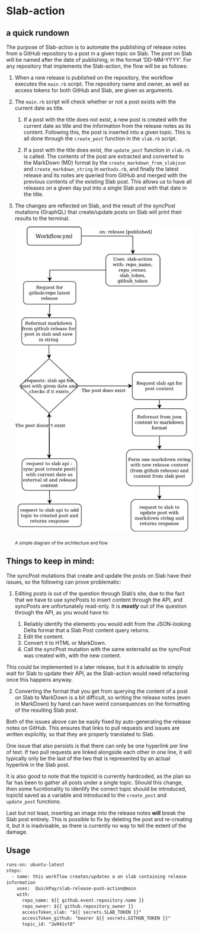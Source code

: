# Slab-action 
## a quick rundown


The purpose of Slab-action is to automate the publishing of release notes from a GitHub repository to a post in a given topic on Slab. The post on Slab will be named after the date of publishing, in the format ‘DD-MM-YYYY’. For any repository that implements the Slab-action, the flow will be as follows:

1. When a new release is published on the repository, the workflow executes the `main.rb` script. The repository name and owner, as well as access tokens for both GitHub and Slab, are given as arguments.

2. The `main.rb` script will check whether or not a post exists with the current date as title.

   1. If a post with the title does not exist, a new post is created with the current date as title and the information from the release notes as its     content. Following this, the post is inserted into a given topic. This is all done through the `create_post` function in the `slab.rb` script. 
    
   2. If a post with the title does exist, the `update_post` function in `slab.rb` is called. The contents of the post are extracted and converted to the     MarkDown (MD) format by the `create_markdown_from_slabjson` and `create_markdown_string` in `methods.rb`, and finally the latest release and its           notes are queried from GitHub and merged with the previous contents of the existing Slab post. This allows us to have all releases on a given day           put into a single Slab post with that date in the title.
  
3. The changes are reflected on Slab, and the result of the syncPost mutations (GraphQL) that create/update posts on Slab will print their results to the terminal.

      ![The Architecture](/assets/images/slab-integration.jpg)

      <sub>A simple diagram of the architecture and flow</sub>

## Things to keep in mind:

The syncPost mutations that create and update the posts on Slab have their issues, so the following can prove problematic:

 1. Editing posts is out of the question through Slab’s site, due to the fact that we have to use syncPosts to insert content through the API, and syncPosts are unfortunately read-only.
It is ***mostly*** out of the question through the API, as you would have to: 

    1. Reliably identify the elements you would edit from the JSON-looking Delta format that a Slab Post content query returns.
    2. Edit the content. 
    3. Convert it to HTML or MarkDown.
    4. Call the syncPost mutation with the same externalId as the syncPost was created with, with the new content.

  This could be implemented in a later release, but it is advisable to simply wait for Slab to update their API, as the Slab-action would need refactoring   once this happens anyway.

 2. Converting the format that you get from querying the content of a post on Slab to MarkDown is a bit difficult, so writing the release notes (even in MarkDown) by hand can have weird consequences on the formatting of the resulting Slab post.

Both of the issues above can be easily fixed by auto-generating the release notes on GitHub. This ensures that links to pull requests and issues are written explicitly, so that they are properly translated to Slab. 

One issue that also persists is that there can only be one hyperlink per line of text. If two pull requests are linked alongside each other in one line, it will typically only be the last of the two that is represented by an actual hyperlink in the Slab post.

It is also good to note that the topicId is currently hardcoded, as the plan so far has been to gather all posts under a single topic. Should this change, then some fucntionality to identify the correct topic should be introduced, topicId saved as a variable and introduced to the `create_post` and `update_post` functions.

Last but not least, inserting an image into the release notes **will** break the Slab post entirely.
This is possible to fix by deleting the post and re-creating it, but it is inadvisable, as there is currently no way to tell the extent of the damage.




## Usage

    runs-on: ubuntu-latest
    steps:
      - name: this workflow creates/updates a on slab containing release information
        uses:  QuickPay/slab-release-push-action@main
        with: 
          repo_name: ${{ github.event.repository.name }}
          repo_owner: ${{ github.repository_owner }}
          accessToken_slab: "${{ secrets.SLAB_TOKEN }}"
          accessToken_github: "bearer ${{ secrets.GITHUB_TOKEN }}"
          topic_id: "2w941vt0"
